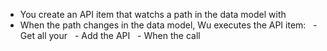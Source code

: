 - You create an API item that watchs a path in the data model with 
- When the path changes in the data model, Wu executes the API item:
  - Get all your
  - Add the API
  - When the call
